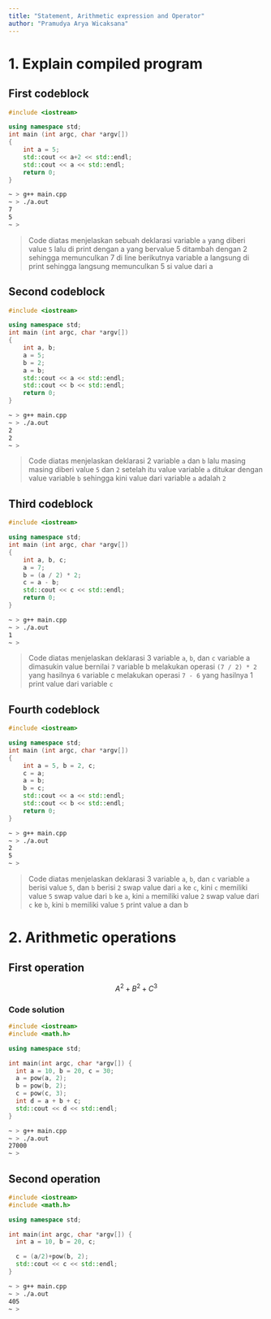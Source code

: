 ```yaml
---
title: "Statement, Arithmetic expression and Operator"
author: "Pramudya Arya Wicaksana"
---
```


# 1. Explain compiled program

## First codeblock

```c++
#include <iostream>

using namespace std;
int main (int argc, char *argv[])
{
    int a = 5;
    std::cout << a+2 << std::endl;
    std::cout << a << std::endl;
    return 0;
}
```
```bash
~ > g++ main.cpp
~ > ./a.out
7
5
~ >
```

> Code diatas menjelaskan sebuah deklarasi variable `a` yang diberi value `5`
> lalu di print dengan a yang bervalue 5 ditambah dengan 2 sehingga memunculkan 7
> di line berikutnya variable a langsung di print sehingga langsung memunculkan 5 si value dari a

## Second codeblock

```c++
#include <iostream>

using namespace std;
int main (int argc, char *argv[])
{
    int a, b;
    a = 5;
    b = 2;
    a = b;
    std::cout << a << std::endl;
    std::cout << b << std::endl;
    return 0;
}
```
```bash
~ > g++ main.cpp
~ > ./a.out
2
2
~ >
```

> Code diatas menjelaskan deklarasi 2 variable `a` dan `b`
> lalu masing masing diberi value `5` dan `2`
> setelah itu value variable `a` ditukar dengan value variable `b`
> sehingga kini value dari variable `a` adalah `2`

## Third codeblock

```c++
#include <iostream>

using namespace std;
int main (int argc, char *argv[])
{
    int a, b, c;
    a = 7;
    b = (a / 2) * 2;
    c = a - b;
    std::cout << c << std::endl;
    return 0;
}
```
```bash
~ > g++ main.cpp
~ > ./a.out
1
~ >
```

> Code diatas menjelaskan deklarasi 3 variable `a`, `b`, dan `c`
> variable a dimasukin value bernilai `7`
> variable b melakukan operasi `(7 / 2) * 2` yang hasilnya `6`
> variable c melakukan operasi `7 - 6` yang hasilnya 1
> print value dari variable `c`

## Fourth codeblock

```c++
#include <iostream>

using namespace std;
int main (int argc, char *argv[])
{
    int a = 5, b = 2, c;
    c = a;
    a = b;
    b = c;
    std::cout << a << std::endl;
    std::cout << b << std::endl;
    return 0;
}
```
```bash
~ > g++ main.cpp
~ > ./a.out
2
5
~ >
```

> Code diatas menjelaskan deklarasi 3 variable `a`, `b`, dan `c`
> variable `a` berisi value `5`, dan `b` berisi `2`
> swap value dari `a` ke `c`, kini `c` memiliki value `5`
> swap value dari `b` ke `a`, kini `a` memiliki value `2`
> swap value dari `c` ke `b`, kini `b` memiliki value `5`
> print value a dan b

# 2. Arithmetic operations

## First operation

$$
    A^2 + B^2 + C^3
$$

### Code solution

```c++
#include <iostream>
#include <math.h>

using namespace std;

int main(int argc, char *argv[]) {
  int a = 10, b = 20, c = 30;
  a = pow(a, 2);
  b = pow(b, 2);
  c = pow(c, 3);
  int d = a + b + c;
  std::cout << d << std::endl;
}
```
```bash
~ > g++ main.cpp
~ > ./a.out
27000
~ >
```

## Second operation

```c++
#include <iostream>
#include <math.h>

using namespace std;

int main(int argc, char *argv[]) {
  int a = 10, b = 20, c;

  c = (a/2)+pow(b, 2);
  std::cout << c << std::endl;
}
```
```bash
~ > g++ main.cpp
~ > ./a.out
405
~ >
```
